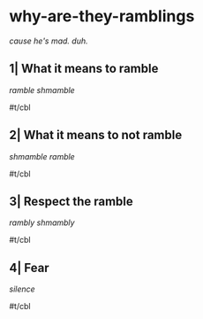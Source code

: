 # why-are-they-ramblings

*cause he's mad. duh.*

## 1| What it means to ramble

_ramble shmamble_

#t/cbl

## 2| What it means to not ramble

_shmamble ramble_

#t/cbl

## 3| Respect the ramble

_rambly shmambly_

#t/cbl

## 4| Fear

_*silence*_

#t/cbl